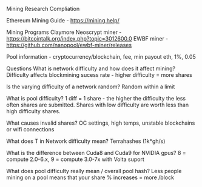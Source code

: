 Mining Research Compliation

Ethereum Mining Guide - https://mining.help/

Mining Programs
Claymore Neoscrypt miner - https://bitcointalk.org/index.php?topic=3012600.0
EWBF miner - https://github.com/nanopool/ewbf-miner/releases 

Pool information - cryptocurrency/blockchain, fee, min payout
eth, 1%, 0.05

Questions
What is network difficulty and how does it affect mining? Difficulty affects blockmining sucess rate - higher difficulty = more shares

Is the varying difficulty of a network random? Random within a limit

What is pool difficulty? 1 diff = 1 share - the higher the difficulty the less often shares are submitted. Shares with low difficulty are worth less than high difficulty shares.

What causes invalid shares? OC settings, high temps, unstable blockchains or wifi connections

What does T in Network difficulty mean? Terrahashes (1k*gh/s)

What is the difference between Cuda8 and Cuda9 for NVIDIA gpus? 8 = compute 2.0-6.x, 9 =  compute 3.0-7x with Volta suport

What does pool difficulty really mean / overall pool hash? Less people mining on a pool means that your share % increases = more /block
